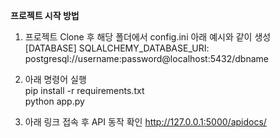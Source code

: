 <b>프로젝트 시작 방법</b>

1. 프로젝트 Clone 후 해당 폴더에서 config.ini 아래 예시와 같이 생성<br>
[DATABASE]
SQLALCHEMY_DATABASE_URI: postgresql://username:password@localhost:5432/dbname

2. 아래 명령어 실행<br>
pip install -r requirements.txt<br>
python app.py

3. 아래 링크 접속 후 API 동작 확인
http://127.0.0.1:5000/apidocs/

